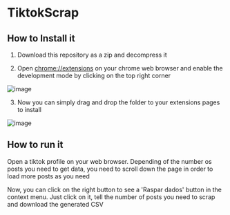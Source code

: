 # TiktokScrap

## How to Install it
1. Download this repository as a zip and decompress it

3. Open [chrome://extensions](chrome://extensions) on your chrome web browser and enable the development mode by clicking on the top right corner

![image](https://user-images.githubusercontent.com/24739860/147116787-0f94bf4f-75c5-421a-9688-e194960f23ae.png)

3. Now you can simply drag and drop the folder to your extensions pages to install

![image](https://user-images.githubusercontent.com/24739860/147117092-869b9d38-70f7-448d-98d0-6caea904e864.png)

## How to run it
Open a tiktok profile on your web browser. Depending of the number os posts you need to get data, you need to scroll down the page in order to load more posts as you need

Now, you can click on the right button to see a 'Raspar dados' button in the context menu. Just click on it, tell the number of posts you need to scrap and download the generated CSV 

